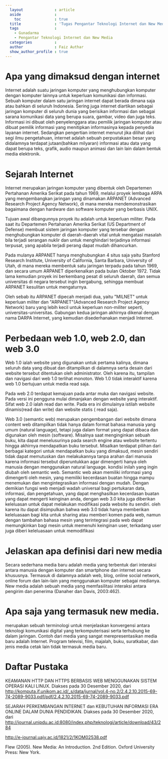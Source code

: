 ```yaml
---
  layout              : article
  aside               :
    toc               : true
  title               : 'Tugas Pengantar Teknologi Internet dan New Media'
  tags                : 
    - Gunadarma
    - Pengantar Teknologi Internet dan New Media
  categories          : 
  author              : Faiz Authar
  show_author_profile : true
---
```

# Apa yang dimaksud dengan internet
Internet adalah suatu jaringan komputer yang menghubungkan komputer dengan komputer lainnya untuk keperluan komunikasi dan informasi. Sebuah komputer dalam satu jaringan internet dapat berada dimana saja atau bahkan di seluruh Indonesia. Sering juga internet diartikan sebagai jaringan komputer di seluruh dunia yang berisikan informasi dan sebagai sarana komunikasi data yang berupa suara, gambar, video dan juga teks. Informasi ini dibuat oleh penyelenggara atau pemilik jaringan komputer atau dibuat pemilik informasi yang menitipkan informasinya kepada penyedia layanan internet. Sedangkan pengertian internet menurut jika dilihat dari segi ilmu pengetahuan, internet adalah sebuah perpustakaan besar yang didalamnya terdapat jutaan(bahkan milyaran) informasi atau data yang dapat berupa teks, grafik, audio maupun animasi dan lain lain dalam bentuk media elektronik.

# Sejarah Internet
Internet merupakan jaringan komputer yang dibentuk oleh Departemen Pertahanan Amerika Serikat pada tahun 1969, melalui proyek lembaga ARPA yang mengembangkan jaringan yang dinamakan ARPANET (Advanced Research Project Agency Network), di mana mereka mendemonstrasikan bagaimana dengan hardware dan software komputer yang berbasis UNIX.

Tujuan awal dibangunnya proyek itu adalah untuk keperluan militer. Pada saat itu Departemen Pertahanan Amerika Serikat (US Department of Defense) membuat sistem jaringan komputer yang tersebar dengan menghubungkan komputer di daerah-daerah vital untuk mengatasi masalah bila terjadi serangan nuklir dan untuk menghindari terjadinya informasi terpusat, yang apabila terjadi perang dapat mudah dihancurkan.

Pada mulanya ARPANET hanya menghubungkan 4 situs saja yaitu Stanford Research Institute, University of California, Santa Barbara, University of Utah, di mana mereka membentuk satu jaringan terpadu pada tahun 1969, dan secara umum ARPANET diperkenalkan pada bulan Oktober 1972. Tidak lama kemudian proyek ini berkembang pesat di seluruh daerah, dan semua universitas di negara tersebut ingin bergabung, sehingga membuat ARPANET kesulitan untuk mengaturnya.

Oleh sebab itu ARPANET dipecah menjadi dua, yaitu "MILNET" untuk keperluan militer dan "ARPANET"(Advanced Research Project Agency Network) baru yang lebih kecil untuk keperluan non-militer seperti, universitas-universitas. Gabungan kedua jaringan akhirnya dikenal dengan nama DARPA Internet, yang kemudian disederhanakan menjadi Internet.

# Perbedaan web 1.0, web 2.0, dan web 3.0
Web 1.0 ialah website yang digunakan untuk pertama kalinya, dimana seluruh data yang dibuat dan ditampilkan di dalamnya serta desain dari website tersebut ditentukan oleh administrator. Oleh karena itu, tampilan dan navigasi dari web 1.0 terlihat monoton. Web 1.0 tidak interaktif karena web 1.0 bertujuan untuk media read saja.

Pada web 2.0 terdapat kemajuan pada antar muka dan navigasi website. Pada versi ini pengguna mulai dimanjakan dengan website yang interaktif. Sifat web 2.0 ialah read dan write. Pada era ini dimulainya istilah website dinamis(read dan write) dan website statis ( read saja). 

Web 3.0 (semantic web) merupakan pengembangan dari website dimana content web ditampilkan tidak hanya dalam format bahasa manusia yang umum (natural language), tetapi juga dalam format yang dapat dibaca dan digunakan oleh mesin (software). Misalnya saat menginginkan sebuah buku, kita dapat menelusurinya pada search engine atau website tertentu hingga akhirnya mendapatkan buku tersebut. Misalkan terdapat pilihan dari berbagai kategori untuk mendapatkan buku yang dimaksud, mesin sendiri tidak dapat memutuskan dan melakukannya tanpa arahan dari manusia karena informasi tersebut	diperuntukkan agar dimengerti hanya oleh manusia dengan menggunakan natural language. kondisi inilah yang ingin diubah oleh semantic web. Semantic web akan memiliki informasi yang dimengerti oleh mesin, yang memiliki kecerdasan buatan hingga mampu menemukan dan mengintegrasikan informasi dengan mudah. Dengan demikian fungsi web menjadi wadah universal bagi pertukaran data, informasi, dan pengetahuan, yang dapat menghasilkan kecerdasan buatan yang dapat mengerti keinginan anda, dengan web 3.0 kita juga diberikan keleluasan untuk dapat melakukan modifikasi pada website itu sendiri. oleh karena itu dapat disimpulkan bahwa web 3.0 tidak hanya memberikan keleluasaan bagi kita untuk sharing atau memberi komen pada web, namun dengan tambahan bahasa mesin yang terintegrasi pada web dapat memungkinkan bagi mesin untuk memenuhi keinginan user, terkadang user juga diberi keleluasaan untuk memodifikasi

# Jelaskan apa definisi dari new media
Secara sederhana media baru adalah media yang terbentuk dari interaksi antara manusia dengan komputer dan smartphone dan internet secara khususnya. Termasuk di dalamnya adalah web, blog, online social network, online forum dan lain-lain yang menggunakan komputer sebagai medianya. New media adalah sebuah media yang memfasilitasi interaksi antara pengirim dan penerima (Danaher dan Davis, 2003:462).

# Apa saja yang termasuk new media.
merupakan sebuah terminologi untuk menjelaskan konvergensi antara teknologi komunikasi digital yang terkomputerisasi serta terhubung ke dalam jaringan. Contoh dari media yang sangat merepresentasikan media baru adalah Internet. Program televisi, film, majalah, buku, suratkabar, dan jenis media cetak lain tidak termasuk media baru.

# Daftar Pustaka
KEAMANAN HTTP DAN HTTPS BERBASIS WEB MENGGUNAKAN SISTEM OPERASI KALI LINUX. Diakses pada 30 Desember 2020, dari http://komputa.if.unikom.ac.id/_s/data/jurnal/vol.4-no.2/2.4.2.10.2015-69-74-2089-9033.pdf/pdf/2.4.2.10.2015-69-74-2089-9033.pdf

SEJARAH PERKEMBANGAN INTERNET dan KEBUTUHAN INFORMASI ERA ONLINE DALAM DUNIA PENDIDIKAN. Diakses pada 30 Desember 2020, dari http://journal.unipdu.ac.id:8080/index.php/teknologi/article/download/43/284

http://e-journal.uajy.ac.id/1821/2/1KOM02538.pdf

Flew (2005). New Media: An Introduction. 2nd Edition. Oxford University Press: New York.